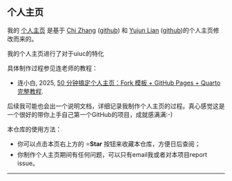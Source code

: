 
## 个人主页

我的 [个人主页](https://junze-lin.github.io/) 是基于 [Chi Zhang](https://chizapoth.github.io/) ([github](https://github.com/chizapoth/chizapoth.github.io)) 和 [Yujun Lian](https://lianyujun.github.io/) ([github](https://github.com/lianyujun))的个人主页修改而来的。 

我的个人主页进行了对于uiuc的特化

具体制作过程参见连老师的教程：

- 连小白, 2025, [50 分钟搞定个人主页：Fork 模板 + GitHub Pages + Quarto 完整教程](https://www.lianxh.cn/details/1644.html).

后续我可能也会出一个说明文档，详细记录我制作个人主页的过程。真心感觉这是一个很好的带你上手自己第一个GitHub的项目，成就感满满:-)

本仓库的使用方法：

- 你可以点击本页右上方的 ⭐**Star** 按钮来收藏本仓库，方便日后查阅；
- 你制作个人主页期间有任何问题，可以只有email我或者对本项目report issue。

--- 

